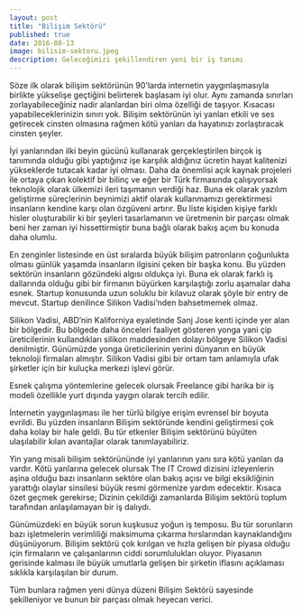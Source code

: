 ```yaml
---
layout: post
title: "Bilişim Sektörü"
published: true
date: 2016-08-13
image: bilisim-sektoru.jpeg
description: Geleceğimizi şekillendiren yeni bir iş tanımı
---
```


<center>
	<amp-img width="600" height="416" layout="responsive" src="/assets/images/bilisim-sektoru.jpeg"></amp-img>
</center>


Söze ilk olarak bilişim sektörünün 90'larda internetin yaygınlaşmasıyla birlikte yükselişe geçtiğini belirterek başlasam iyi olur. Aynı zamanda sınırları zorlayabileceğiniz nadir alanlardan biri olma özelliği de taşıyor. Kısacası yapabileceklerinizin sınırı yok.
Bilişim sektörünün iyi yanları etkili ve ses getirecek cinsten olmasına rağmen kötü yanları da hayatınızı zorlaştıracak cinsten şeyler.

İyi yanlarından ilki beyin gücünü kullanarak gerçekleştirilen birçok iş tanımında olduğu gibi yaptığınız işe karşılık aldığınız ücretin hayat kalitenizi yükseklerde tutacak kadar iyi olması. Daha da önemlisi açık kaynak projeleri ile ortaya çıkan kolektif bir bilinç ve eğer bir Türk firmasında çalışıyorsak teknolojik olarak ülkemizi ileri taşımanın verdiği haz. Buna ek olarak yazılım geliştirme süreçlerinin beynimizi aktif olarak kullanmamızı gerektirmesi insanların kendine karşı olan özgüveni artırır. Bu liste kişiden kişiye farklı hisler oluşturabilir ki bir şeyleri tasarlamanın ve üretmenin bir parçası olmak beni her zaman iyi hissettirmiştir buna bağlı olarak bakış açım bu konuda daha olumlu.

En zenginler listesinde en üst sıralarda büyük bilişim patronların çoğunlukta olması günlük yaşamda insanların ilgisini çeken bir başka konu. Bu yüzden sektörün insanların gözündeki algısı oldukça iyi. Buna ek olarak farklı iş dallarında olduğu gibi bir firmanın büyürken karşılaştığı zorlu aşamalar daha esnek. Startup konusunda uzun soluklu bir kılavuz olarak şöyle bir entry de mevcut. Startup denilince Silikon Vadisi’nden bahsetmemek olmaz.

Silikon Vadisi, ABD’nin Kaliforniya eyaletinde Sanj Jose kenti içinde yer alan bir bölgedir. Bu bölgede daha önceleri faaliyet gösteren yonga yani çip üreticilerinin kullandıkları silikon maddesinden dolayı bölgeye Silikon Vadisi denilmiştir. Günümüzde yonga üreticilerinin yerini dünyanın en büyük teknoloji firmaları almıştır. Silikon Vadisi gibi bir ortam tam anlamıyla ufak şirketler için bir kuluçka merkezi işlevi görür.

Esnek çalışma yöntemlerine gelecek olursak Freelance gibi harika bir iş modeli özellikle yurt dışında yaygın olarak tercih edilir.

İnternetin yaygınlaşması ile her türlü bilgiye erişim evrensel bir boyuta evrildi. Bu yüzden insanların Bilişim sektöründe kendini geliştirmesi çok daha kolay bir hale geldi. Bu tür etkenler Bilişim sektörünü büyüten ulaşılabilir kılan avantajlar olarak tanımlayabiliriz.

Yin yang misali bilişim sektörününde iyi yanlarının yanı sıra kötü yanları da vardır. Kötü yanlarına gelecek olursak The IT Crowd dizisini izleyenlerin aşina olduğu bazı insanların sektöre olan bakış açısı ve bilgi eksikliğinin yarattığı olaylar sinsilesi büyük resmi görmenize yardım edecektir. Kısaca özet geçmek gerekirse; Dizinin çekildiği zamanlarda Bilişim sektörü toplum tarafından anlaşılamayan bir iş dalıydı.

<center>
	<amp-img width="600" height="333" layout="responsive" src="/assets/images/it-crowd.jpg"></amp-img>
</center>


Günümüzdeki en büyük sorun kuşkusuz yoğun iş temposu. Bu tür sorunların bazı işletmelerin verimliliği maksimuma çıkarma hırslarından kaynaklandığını düşünüyorum. Bilişim sektörü çok kırılgan ve hızla gelişen bir piyasa olduğu için firmaların ve çalışanlarının ciddi sorumlulukları oluyor. Piyasanın gerisinde kalması ile büyük umutlarla gelişen bir şirketin iflasını açıklaması sıklıkla karşılaşılan bir durum.

Tüm bunlara rağmen yeni dünya düzeni Bilişim Sektörü sayesinde şekilleniyor ve bunun bir parçası olmak heyecan verici.